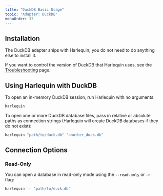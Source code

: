 ```yaml
---
title: "DuckDB Basic Usage"
topic: "Adapter: DuckDB"
menuOrder: 35
---
```


## Installation

The DuckDB adapter ships with Harlequin; you do not need to do anything else to install it.

If you want to control the version of DuckDB that Harlequin uses, see the [Troubleshooting](troubleshooting/duckdb-version-mismatch) page.

## Using Harlequin with DuckDB

To open an in-memory DuckDB session, run Harlequin with no arguments:

```bash
harlequin
```

To open one or more DuckDB database files, pass in relative or absolute paths as connection strings (Harlequin will create DuckDB databases if they do not exist):

```bash
harlequin "path/to/duck.db" "another_duck.db"
```

## Connection Options

### Read-Only

You can open a database in read-only mode using the `--read-only` or `-r` flag:

```bash
harlequin -r "path/to/duck.db"
```
